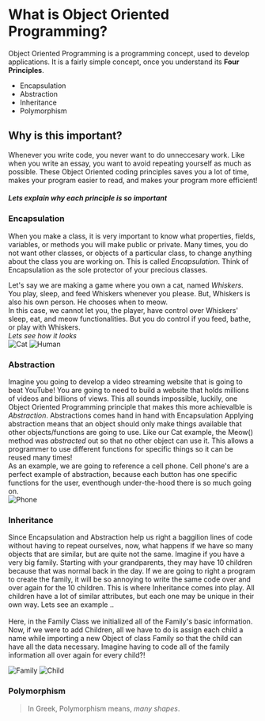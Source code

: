 # What is Object Oriented Programming? 

Object Oriented Programming is a programming concept, used to develop applications. 
It is a fairly simple concept, once you understand its **Four Principles**.

* Encapsulation
* Abstraction
* Inheritance
* Polymorphism

## Why is this important? 

Whenever you write code, you never want to do unneccesary work. Like when you write an essay, you want to avoid repeating yourself as much as possible. These Object Oriented coding principles saves you a lot of time, makes your program easier to read, and makes your program more efficient! 

#### *Lets explain why each principle is so important* 

### Encapsulation

When you make a class, it is very important to know what properties, fields, variables, or methods you will make public or private. Many times, you do not want other classes, or objects of a particular class, to change anything about the class you are working on. This is called *Encapsulation*. Think of Encapsulation as the sole protector of your precious classes.

Let's say we are making a game where you own a cat, named *Whiskers*. You play, sleep, and feed Whiskers whenever you please. But, Whiskers is also his own person. He chooses when to meow.\
In this case, we cannot let you, the player, have control over Whiskers' sleep, eat, and meow functionalities. But you do control if you feed, bathe, or play with Whiskers.\
*Lets see how it looks*\
![Cat](https://github.com/cog3/OOPTutorial/blob/master/Encapsulation/Cat.PNG) ![Human](https://github.com/cog3/OOPTutorial/blob/master/Encapsulation/Human.PNG)


### Abstraction

Imagine you going to develop a video streaming website that is going to beat YouTube! You are going to need to build a website that holds millions of videos and billions of views. This all sounds impossible, luckily, one Object Oriented Programming principle that makes this more achievalble is *Abstraction*. Abstractions comes hand in hand with Encapsulation Applying abstraction means that an object should only make things available that other objects/functions are going to use. Like our Cat example, the Meow() method was *abstracted* out so that no other object can use it. This allows a programmer to use different functions for specific things so it can be reused many times! \
As an example, we are going to reference a cell phone. Cell phone's are a perfect example of abstraction, because each button has one specific functions for the user, eventhough under-the-hood there is so much going on. \
![Phone](https://github.com/cog3/OOPTutorial/blob/master/Abstraction/Phone.PNG)


### Inheritance

Since Encapsulation and Abstraction help us right a baggilion lines of code without having to repeat ourselves, now, what happens if we have so many objects that are similar, but are quite not the same. Imagine if you have a very big family. Starting with your grandparents, they may have 10 children because that was normal back in the day. If we are going to right a program to create the family, it will be so annoying to write the same code over and over again for the 10 children. This is where Inheritance comes into play. All children have a lot of similar attributes, but each one may be unique in their own way. Lets see an example .. \
\
Here, in the Family Class we initialized all of the Family's basic information. Now, if we were to add Children, all we have to do is assign each child a name while importing a new Object of class Family so that the child can have all the data necessary. Imagine having to code all of the family information all over again for every child?!

![Family](https://github.com/cog3/OOPTutorial/blob/master/Inheritance/Family.PNG) ![Child](https://github.com/cog3/OOPTutorial/blob/master/Inheritance/Child.PNG)


### Polymorphism
>In Greek, Polymorphism means, *many shapes*.

